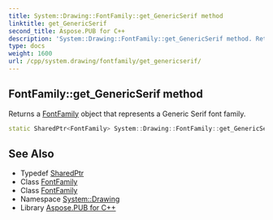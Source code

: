```yaml
---
title: System::Drawing::FontFamily::get_GenericSerif method
linktitle: get_GenericSerif
second_title: Aspose.PUB for C++
description: 'System::Drawing::FontFamily::get_GenericSerif method. Returns a FontFamily object that represents a Generic Serif font family in C++.'
type: docs
weight: 1600
url: /cpp/system.drawing/fontfamily/get_genericserif/
---
```

## FontFamily::get_GenericSerif method


Returns a [FontFamily](../) object that represents a Generic Serif font family.

```cpp
static SharedPtr<FontFamily> System::Drawing::FontFamily::get_GenericSerif()
```

## See Also

* Typedef [SharedPtr](../../../system/sharedptr/)
* Class [FontFamily](../)
* Class [FontFamily](../)
* Namespace [System::Drawing](../../)
* Library [Aspose.PUB for C++](../../../)
